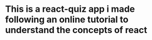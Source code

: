 ﻿# This is a react-quiz app i made following an online tutorial to understand the concepts of react
